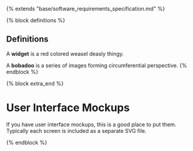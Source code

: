 {% extends "base/software_requirements_specification.md" %}

{% block definitions %}
## Definitions

A **widget** is a red colored weasel deasly thingy.

A **bobadoo** is a series of images forming circumferential perspective.
{% endblock %}

{% block extra_end %}
# User Interface Mockups

If you have user interface mockups, this is a good place to put them.  Typically each screen is included as a separate SVG file.

{% endblock %}
